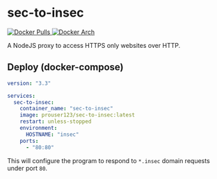 # sec-to-insec

[![Docker Pulls](https://img.shields.io/docker/pulls/prouser123/sec-to-insec)
![Docker Arch](https://img.shields.io/badge/arch-amd64%20|%20arm/v6%20|%20arm/v7%20|%20arm64-blue)](https://hub.docker.com/r/prouser123/sec-to-insec/)

A NodeJS proxy to access HTTPS only websites over HTTP.


## Deploy (docker-compose)

```yaml
version: "3.3"

services:
  sec-to-insec:
    container_name: "sec-to-insec"
    image: prouser123/sec-to-insec:latest
    restart: unless-stopped
    environment:
      HOSTNAME: "insec"
    ports:
      - "80:80"
```

This will configure the program to respond to `*.insec` domain requests under port `80`.
